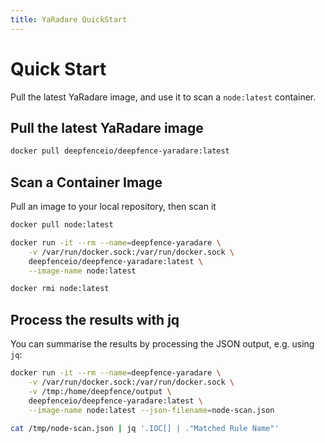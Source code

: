 ```yaml
---
title: YaRadare QuickStart
---
```


# Quick Start

Pull the latest YaRadare image, and use it to scan a `node:latest` container.

## Pull the latest YaRadare image

```bash
docker pull deepfenceio/deepfence-yaradare:latest
```

## Scan a Container Image

Pull an image to your local repository, then scan it

```bash
docker pull node:latest

docker run -it --rm --name=deepfence-yaradare \
    -v /var/run/docker.sock:/var/run/docker.sock \
    deepfenceio/deepfence-yaradare:latest \
    --image-name node:latest

docker rmi node:latest
```

## Process the results with jq

You can summarise the results by processing the JSON output, e.g. using `jq`:

```bash
docker run -it --rm --name=deepfence-yaradare \
    -v /var/run/docker.sock:/var/run/docker.sock \
    -v /tmp:/home/deepfence/output \
    deepfenceio/deepfence-yaradare:latest \
    --image-name node:latest --json-filename=node-scan.json

cat /tmp/node-scan.json | jq '.IOC[] | ."Matched Rule Name"'
```